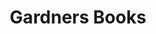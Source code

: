 ---
title: Gardners Books
member_url: https://www.gardners.com/
geographies: ["Worldwide", "United-Kingdom"]
based: ["United-Kingdom"]
ig: ["interest group"] 
services: ["services provided"] 
tags: ["members"]
categories: ["Ebook distributors"]
summary: "the largest book wholesaler in the UK, and large ebook distributor."
press:
active: true
layout: post
showReadTime: false
showDate: false
permalink: ""
date: 
featureImage: ""
--- 